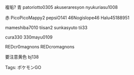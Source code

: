 複垢? 青 patoriotto0305 akuseraresyon nyukuriasu1008

赤 PicoPicoMappy2 pepsiO141 46Nogislope46 Halu45188951

mameshiba7010 tiisan2 sunkasyuto tii33

cura330 330mayu0109

REDcr0magnons REDcromagnons

要注意黄色 bj138

Tags: ポケモンGO